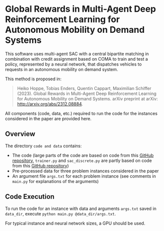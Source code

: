 # Global Rewards in Multi-Agent Deep Reinforcement Learning for Autonomous Mobility on Demand Systems

This software uses multi-agent SAC with a central bipartite matching in combination with credit assignment based on COMA to train and test a policy, represented by a neural network, that dispatches vehicles to requests in an autonomous mobility on demand system.

This method is proposed in:

> Heiko Hoppe, Tobias Enders, Quentin Cappart, Maximilian Schiffer (2023). Global Rewards in Multi-Agent Deep Reinforcement Learning for Autonomous Mobility on Demand Systems. arXiv preprint at arXiv: http://arxiv.org/abs/2312.08884.

All components (code, data, etc.) required to run the code for the instances considered in the paper are provided here.

## Overview
The directory `code and data` contains:
- The code (large parts of the code are based on code from this [GitHub repository](https://github.com/tumBAIS/HybridMADRL-AMoD), `trainer.py` and `sac_discrete.py` are partly based on code from this [GitHub repository](https://github.com/keiohta/tf2rl))
- Pre-processed data for three problem instances considered in the paper
- An argument file `args.txt` for each problem instance (see comments in `main.py` for explanations of the arguments)

## Code Execution
To run the code for an instance with data and arguments `args.txt` saved in `data_dir`, execute `python main.py @data_dir/args.txt`.

For typical instance and neural network sizes, a GPU should be used.
